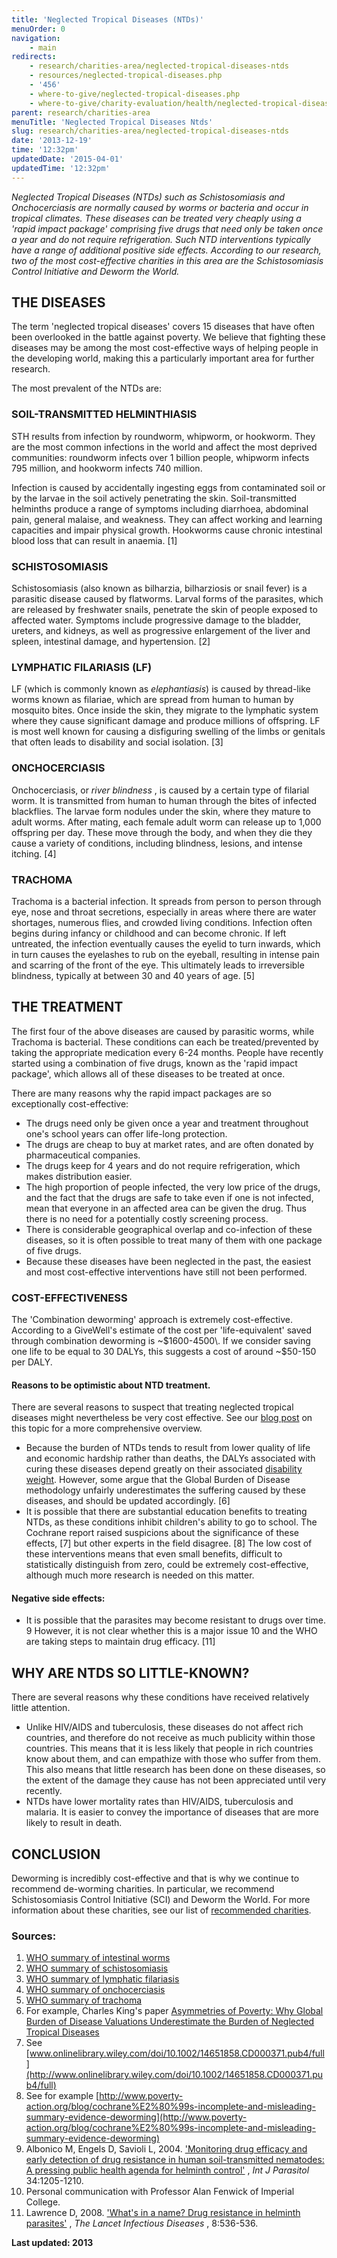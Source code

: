 ```yaml
---
title: 'Neglected Tropical Diseases (NTDs)'
menuOrder: 0
navigation:
    - main
redirects:
    - research/charities-area/neglected-tropical-diseases-ntds
    - resources/neglected-tropical-diseases.php
    - '456'
    - where-to-give/neglected-tropical-diseases.php
    - where-to-give/charity-evaluation/health/neglected-tropical-diseases
parent: research/charities-area
menuTitle: 'Neglected Tropical Diseases Ntds'
slug: research/charities-area/neglected-tropical-diseases-ntds
date: '2013-12-19'
time: '12:32pm'
updatedDate: '2015-04-01'
updatedTime: '12:32pm'
---
```

_Neglected Tropical Diseases (NTDs) such as Schistosomiasis and Onchocerciasis are normally caused by worms or bacteria and occur in tropical climates. These diseases can be treated very cheaply using a 'rapid impact package' comprising five drugs that need only be taken once a year and do not require refrigeration. Such NTD interventions typically have a range of additional positive side effects. According to our research, two of the most cost-effective charities in this area are the Schistosomiasis Control Initiative and Deworm the World._

## THE DISEASES

The term 'neglected tropical diseases' covers 15 diseases that have often been overlooked in the battle against poverty. We believe that fighting these diseases may be among the most cost-effective ways of helping people in the developing world, making this a particularly important area for further research.

The most prevalent of the NTDs are:

### SOIL-TRANSMITTED HELMINTHIASIS

STH results from infection by roundworm, whipworm, or hookworm. They are the most common infections in the world and affect the most deprived communities: roundworm infects over 1 billion people, whipworm infects 795 million, and hookworm infects 740 million.

Infection is caused by accidentally ingesting eggs from contaminated soil or by the larvae in the soil actively penetrating the skin. Soil-transmitted helminths produce a range of symptoms including diarrhoea, abdominal pain, general malaise, and weakness. They can affect working and learning capacities and impair physical growth. Hookworms cause chronic intestinal blood loss that can result in anaemia. [1]

### SCHISTOSOMIASIS

Schistosomiasis (also known as bilharzia, bilharziosis or snail fever) is a parasitic disease caused by flatworms. Larval forms of the parasites, which are released by freshwater snails, penetrate the skin of people exposed to affected water. Symptoms include progressive damage to the bladder, ureters, and kidneys, as well as progressive enlargement of the liver and spleen, intestinal damage, and hypertension. [2]

### LYMPHATIC FILARIASIS (LF)

LF (which is commonly known as _elephantiasis_) is caused by thread-like worms known as filariae, which are spread from human to human by mosquito bites. Once inside the skin, they migrate to the lymphatic system where they cause significant damage and produce millions of offspring. LF is most well known for causing a disfiguring swelling of the limbs or genitals that often leads to disability and social isolation. [3]

### ONCHOCERCIASIS

Onchocerciasis, or _river blindness_ , is caused by a certain type of filarial worm. It is transmitted from human to human through the bites of infected blackflies. The larvae form nodules under the skin, where they mature to adult worms. After mating, each female adult worm can release up to 1,000 offspring per day. These move through the body, and when they die they cause a variety of conditions, including blindness, lesions, and intense itching. [4]

### TRACHOMA

Trachoma is a bacterial infection. It spreads from person to person through eye, nose and throat secretions, especially in areas where there are water shortages, numerous flies, and crowded living conditions. Infection often begins during infancy or childhood and can become chronic. If left untreated, the infection eventually causes the eyelid to turn inwards, which in turn causes the eyelashes to rub on the eyeball, resulting in intense pain and scarring of the front of the eye. This ultimately leads to irreversible blindness, typically at between 30 and 40 years of age. [5]

## THE TREATMENT

The first four of the above diseases are caused by parasitic worms, while Trachoma is bacterial. These conditions can each be treated/prevented by taking the appropriate medication every 6-24 months. People have recently started using a combination of five drugs, known as the 'rapid impact package', which allows all of these diseases to be treated at once.

There are many reasons why the rapid impact packages are so exceptionally cost-effective:

*   The drugs need only be given once a year and treatment throughout one's school years can offer life-long protection.
*   The drugs are cheap to buy at market rates, and are often donated by pharmaceutical companies.
*   The drugs keep for 4 years and do not require refrigeration, which makes distribution easier.
*   The high proportion of people infected, the very low price of the drugs, and the fact that the drugs are safe to take even if one is not infected, mean that everyone in an affected area can be given the drug. Thus there is no need for a potentially costly screening process.
*   There is considerable geographical overlap and co-infection of these diseases, so it is often possible to treat many of them with one package of five drugs.
*   Because these diseases have been neglected in the past, the easiest and most cost-effective interventions have still not been performed.

### COST-EFFECTIVENESS

The 'Combination deworming' approach is extremely cost-effective. According to a GiveWell's estimate of the cost per 'life-equivalent' saved through combination deworming is ~$1600-4500\. If we consider saving one life to be equal to 30 DALYs, this suggests a cost of around ~$50-150 per DALY.

#### Reasons to be optimistic about NTD treatment.

There are several reasons to suspect that treating neglected tropical diseases might nevertheless be very cost effective. See our [blog post](/blog/2012-10-11/neglected-tropical-diseases-are-they-cost-effective-to-treat) on this topic for a more comprehensive overview.

*   Because the burden of NTDs tends to result from lower quality of life and economic hardship rather than deaths, the DALYs associated with curing these diseases depend greatly on their associated [disability weight](/resources/recommended-charities.php/methodology/qualys-and-dalys). However, some argue that the Global Burden of Disease methodology unfairly underestimates the suffering caused by these diseases, and should be updated accordingly. [6]
*   It is possible that there are substantial education benefits to treating NTDs, as these conditions inhibit children's ability to go to school. The Cochrane report raised suspicions about the significance of these effects, [7] but other experts in the field disagree. [8] The low cost of these interventions means that even small benefits, difficult to statistically distinguish from zero, could be extremely cost-effective, although much more research is needed on this matter.

#### Negative side effects:

*   It is possible that the parasites may become resistant to drugs over time. 9 However, it is not clear whether this is a major issue 10 and the WHO are taking steps to maintain drug efficacy. [11]

## WHY ARE NTDS SO LITTLE-KNOWN?

There are several reasons why these conditions have received relatively little attention.

*   Unlike HIV/AIDS and tuberculosis, these diseases do not affect rich countries, and therefore do not receive as much publicity within those countries. This means that it is less likely that people in rich countries know about them, and can empathize with those who suffer from them. This also means that little research has been done on these diseases, so the extent of the damage they cause has not been appreciated until very recently.
*   NTDs have lower mortality rates than HIV/AIDS, tuberculosis and malaria. It is easier to convey the importance of diseases that are more likely to result in death.

## CONCLUSION

Deworming is incredibly cost-effective and that is why we continue to recommend de-worming charities. In particular, we recommend Schistosomiasis Control Initiative (SCI) and Deworm the World. For more information about these charities, see our list of [recommended charities](/top-charities).

### Sources:

1.  [WHO summary of intestinal worms](http://www.who.int/intestinal_worms/en/)
2.  [WHO summary of schistosomiasis](http://www.who.int/topics/schistosomiasis/en/)
3.  [WHO summary of lymphatic filariasis](http://www.who.int/lymphatic_filariasis/en/)
4.  [WHO summary of onchocerciasis](http://www.who.int/topics/onchocerciasis/en/)
5.  [WHO summary of trachoma](http://www.who.int/topics/trachoma/en/)
6.  For example, Charles King's paper [Asymmetries of Poverty: Why Global Burden of Disease Valuations Underestimate the Burden of Neglected Tropical Diseases](http://www.plosntds.org/article/info%3Adoi%2F10.1371%2Fjournal.pntd.0000209)
7.  See [www.onlinelibrary.wiley.com/doi/10.1002/14651858.CD000371.pub4/full](http://www.onlinelibrary.wiley.com/doi/10.1002/14651858.CD000371.pub4/full)
8.  See for example [http://www.poverty-action.org/blog/cochrane%E2%80%99s-incomplete-and-misleading-summary-evidence-deworming](http://www.poverty-action.org/blog/cochrane%E2%80%99s-incomplete-and-misleading-summary-evidence-deworming)
9.  Albonico M, Engels D, Savioli L, 2004\. ['Monitoring drug efficacy and early detection of drug resistance in human soil-transmitted nematodes: A pressing public health agenda for helminth control'](http://cmr.asm.org/cgi/content/full/13/2/207#SEC3) , _Int J Parasitol_ 34:1205-1210\.
10.  Personal communication with Professor Alan Fenwick of Imperial College.
11.  Lawrence D, 2008\. ['What's in a name? Drug resistance in helminth parasites'](http://globalnetwork.org/files/press_releases/Drug_Resistance_in_Helminths.pdf) , _The Lancet Infectious Diseases_ , 8:536-536\.

**Last updated: 2013**